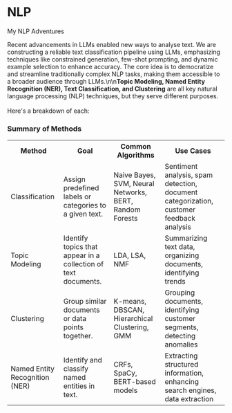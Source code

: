 # NLP
My NLP Adventures

Recent advancements in LLMs enabled new ways to analyse text. We are constructing a reliable text classification pipeline using LLMs, emphasizing techniques like constrained generation, few-shot prompting, and dynamic example selection to enhance accuracy. The core idea is to democratize and streamline traditionally complex NLP tasks, making them accessible to a broader audience through LLMs.\n\n<strong>Topic Modeling, Named Entity Recognition (NER), Text Classification, and Clustering</strong> are all key natural language processing (NLP) techniques, but they serve different purposes.<br><br>Here's a breakdown of each:

<h3>Summary of Methods</h3>
<table>
    <tr>
        <th>Method</th>
        <th>Goal</th>
        <th>Common Algorithms</th>
        <th>Use Cases</th>
    </tr>
    <tr>
        <td>Classification</td>
        <td>Assign predefined labels or categories to a given text.</td>
        <td>Naive Bayes, SVM, Neural Networks, BERT, Random Forests</td>
        <td>Sentiment analysis, spam detection, document categorization, customer feedback analysis</td>
    </tr>
    <tr>
        <td>Topic Modeling</td>
        <td>Identify topics that appear in a collection of text documents.</td>
        <td>LDA, LSA, NMF</td>
        <td>Summarizing text data, organizing documents, identifying trends</td>
    </tr>
    <tr>
        <td>Clustering</td>
        <td>Group similar documents or data points together.</td>
        <td>K-means, DBSCAN, Hierarchical Clustering, GMM</td>
        <td>Grouping documents, identifying customer segments, detecting anomalies</td>
    </tr>
    <tr>
        <td>Named Entity Recognition (NER)</td>
        <td>Identify and classify named entities in text.</td>
        <td>CRFs, SpaCy, BERT-based models</td>
        <td>Extracting structured information, enhancing search engines, data extraction</td>
    </tr>
</table>
